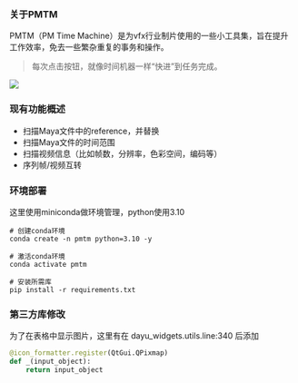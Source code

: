 ### 关于PMTM
PMTM（PM Time Machine）是为vfx行业制片使用的一些小工具集，旨在提升工作效率，免去一些繁杂重复的事务和操作。

> 每次点击按钮，就像时间机器一样“快进”到任务完成。

![](https://lingyunfx-1259219315.cos.ap-beijing.myqcloud.com/pic/20250608195016.png)


### 现有功能概述
- 扫描Maya文件中的reference，并替换
- 扫描Maya文件的时间范围
- 扫描视频信息（比如帧数，分辨率，色彩空间，编码等）
- 序列帧/视频互转

### 环境部署
这里使用miniconda做环境管理，python使用3.10
```shell
# 创建conda环境
conda create -n pmtm python=3.10 -y

# 激活conda环境
conda activate pmtm

# 安装所需库
pip install -r requirements.txt
```

### 第三方库修改
为了在表格中显示图片，这里有在 dayu_widgets.utils.line:340 后添加
```python
@icon_formatter.register(QtGui.QPixmap)
def _(input_object):
    return input_object
```